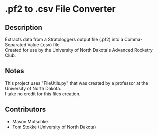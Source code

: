# .pf2 to .csv File Converter

## Description

Extracts data from a Stratologgers output file (.pf2) into a Comma-Separated Value (.csv) file.<br>
Created for use by the University of North Dakota's Advanced Rocketry Club. 

## Notes
This project uses "FileUtils.py" that was created by a professor at the University of North Dakota.<br>
I take no credit for this files creation.

## Contributors
- Mason Motschke
- Tom Stokke (University of North Dakota)
